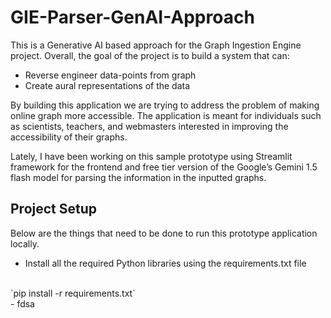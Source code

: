 # GIE-Parser-GenAI-Approach

This is a Generative AI based approach for the Graph Ingestion Engine project. Overall, the goal of the project is to build a system that can:

- Reverse engineer data-points from graph
- Create aural representations of the data

By building this application we are trying to address the problem of making online graph more accessible. The application is meant for individuals such as scientists, teachers, and webmasters interested in improving the accessibility of their graphs. 

Lately, I have been working on this sample prototype using Streamlit framework for the frontend and free tier version of the Google’s Gemini 1.5 flash model for parsing the information in the inputted graphs. 

## Project Setup 

Below are the things that need to be done to run this prototype application locally. 

- Install all the required Python libraries using the requirements.txt file <br />
<br />
  `pip install -r requirements.txt`
  <br />
- fdsa

